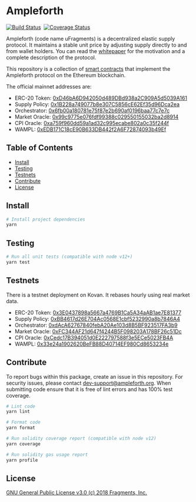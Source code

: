 # Ampleforth

[![Build Status](https://travis-ci.com/ampleforth/ampleforth-contracts.svg?token=xxNsLhLrTiyG3pc78i5v&branch=master)](https://travis-ci.com/ampleforth/ampleforth-contracts)&nbsp;&nbsp;[![Coverage Status](https://coveralls.io/repos/github/frgprotocol/uFragments/badge.svg?branch=master&t=GiWi8p)](https://coveralls.io/github/frgprotocol/uFragments?branch=master)

Ampleforth (code name uFragments) is a decentralized elastic supply protocol. It maintains a stable unit price by adjusting supply directly to and from wallet holders. You can read the [whitepaper](https://www.ampleforth.org/paper/) for the motivation and a complete description of the protocol.

This repository is a collection of [smart contracts](http://ampleforth.org/docs) that implement the Ampleforth protocol on the Ethereum blockchain.

The official mainnet addresses are:

- ERC-20 Token: [0xD46bA6D942050d489DBd938a2C909A5d5039A161](https://etherscan.io/token/0xd46ba6d942050d489dbd938a2c909a5d5039a161)
- Supply Policy: [0x1B228a749077b8e307C5856cE62Ef35d96Dca2ea](https://etherscan.io/address/0x1b228a749077b8e307c5856ce62ef35d96dca2ea)
- Orchestrator: [0x6fb00a180781e75f87e2b690af0196baa77c7e7c](https://etherscan.io/address/0x6fb00a180781e75f87e2b690af0196baa77c7e7c)
- Market Oracle: [0x99c9775e076fdf99388c029550155032ba2d8914](https://etherscan.io/address/0x99c9775e076fdf99388c029550155032ba2d8914)
- CPI Oracle: [0xa759f960dd59a1ad32c995ecabe802a0c35f244f](https://etherscan.io/address/0xa759f960dd59a1ad32c995ecabe802a0c35f244f)
- WAMPL: [0xEDB171C18cE90B633DB442f2A6F72874093b49Ef](https://etherscan.io/address/0xEDB171C18cE90B633DB442f2A6F72874093b49Ef)

## Table of Contents

- [Install](#install)
- [Testing](#testing)
- [Testnets](#testnets)
- [Contribute](#contribute)
- [License](#license)

## Install

```bash
# Install project dependencies
yarn
```

## Testing

```bash
# Run all unit tests (compatible with node v12+)
yarn test
```

## Testnets

There is a testnet deployment on Kovan. It rebases hourly using real market data.

- ERC-20 Token: [0x3E0437898a5667a4769B1Ca5A34aAB1ae7E81377](https://kovan.etherscan.io/token/0x3E0437898a5667a4769B1Ca5A34aAB1ae7E81377)
- Supply Policy: [0xBB4617d26E704Ac0568E1cbf5232990a8b7846A4](https://kovan.etherscan.io/address/0xBB4617d26E704Ac0568E1cbf5232990a8b7846A4)
- Orchestrator: [0xdAcA62767840febA20Ae103d8B5BF923517FA3b9](https://kovan.etherscan.io/address/0xdAcA62767840febA20Ae103d8B5BF923517FA3b9)
- Market Oracle: [0xFC344AF21d647f4244B5F098203A178BF26c51Dc](https://kovan.etherscan.io/address/0xFC344AF21d647f4244B5F098203A178BF26c51Dc)
- CPI Oracle: [0xCedc17B394051d0E222797588f3e5ECe5023FB4A](https://kovan.etherscan.io/address/0xCedc17B394051d0E222797588f3e5ECe5023FB4A)
- WAMPL: [0x33e24a1902620BeFB88D40714EF980Cd8653234e](https://kovan.etherscan.io/address/0x33e24a1902620BeFB88D40714EF980Cd8653234e)

## Contribute

To report bugs within this package, create an issue in this repository.
For security issues, please contact dev-support@ampleforth.org.
When submitting code ensure that it is free of lint errors and has 100% test coverage.

```bash
# Lint code
yarn lint

# Format code
yarn format

# Run solidity coverage report (compatible with node v12)
yarn coverage

# Run solidity gas usage report
yarn profile
```

## License

[GNU General Public License v3.0 (c) 2018 Fragments, Inc.](./LICENSE)
